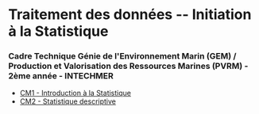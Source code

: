 # Traitement des données -- Initiation à la Statistique

### Cadre Technique Génie de l'Environnement Marin (GEM) / Production et Valorisation des Ressources Marines (PVRM) - 2ème année - INTECHMER

- [CM1 - Introduction à la Statistique](seance1--intro-stat.html)
- [CM2 - Statistique descriptive](seance1--stat-desc.html)

<!--
mon titre : Initiation à la Statistique
fiche originale :
Traitement de données
    Initiation à la programmation
    Les graphiques utilisés en biostatistiques et leurs applications
    TP :
        Introduction au langage R (assignation, vecteur, matrice, tableau de données)
        Manipulation des données (importation, exportation, booléens, boucles de programmation, fonctions) à l'aide la librairie tidyverse
        Présentation des données (diagramme en bâtons, de dispersion, histogramme,…) à l’aide de la libraire ggplot2
    TD :
        Projets tutorés de traitements de données avec des données océanographiques
Organisation prévue
    1.  CM 2h - Intro stat (qu'est-ce une variable ? un individu ? un tableau statistique ? ... étude stat ?)
    2.  CM 2h - Stats desc univarié
    3.  CM 2h - Stats desc bivarié
    4.  TD de 3h par groupe - 
    5.  TD de 3h par groupe - 
    6.  TP de 3h par groupe - Initiation à R + importation / manipulation de données (tidyverse)
    7.  TP de 3h par groupe - Statistique univarié (quanti, quali)
    8.  TP de 3h par groupe - Statistique bivarié (quanti/quanti, quali/quali, quanti/quali)
    9.  TP de 3h par groupe - Rmarkdown, compléments ggplot
    10. TP de 3h par groupe - Sur données réelles ?
-->
